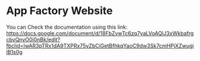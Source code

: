 # App Factory Website

You can Check the documentation using this link:
https://docs.google.com/document/d/18FbZvwTc6zq7yaLVoAQlJ3xWkbafrgcbvQnyO0i0nBk/edit?fbclid=IwAR3pTRx1dA9TXPRx75yZbCiGetBfhkqYaoC9dw3Sk7cmHPjXZwugiIB1s0g
